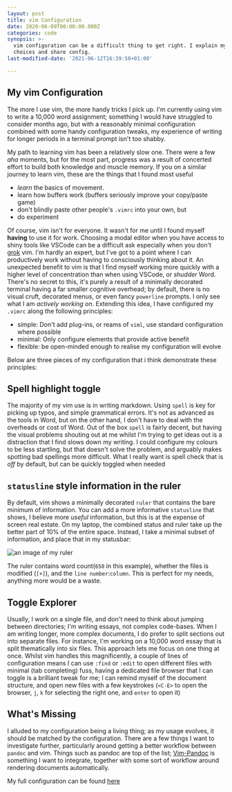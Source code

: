 ```yaml
---
layout: post
title: vim Configuration
date: 2020-06-09T00:00:00.000Z
categories: code
synopsis: >-
  vim configuration can be a difficult thing to get right. I explain my design
  choices and share config.
last-modified-date: '2021-06-12T16:39:58+01:00'

---
```


## My vim Configuration

The more I use vim, the more handy tricks I pick up.  I'm currently using vim to write a 10,000 word assignment; something I would have struggled to consider months ago, but with a reasonably minimal configuration combined with some handy configuration tweaks, my experience of writing for longer periods in a terminal prompt isn't too shabby.

My path to learning vim has been a relatively slow one.  There were a few _aha_ moments, but for the most part, progress was a result of concerted effort to build both knowledge and muscle memory. If you on a similar journey to learn vim, these are the things that I found most useful

- _learn_ the basics of movement.
- learn how buffers work (buffers seriously improve your copy/paste game)
- don't blindly paste other people's `.vimrc` into your own, but
- do experiment

Of course, vim isn't for everyone.  It wasn't for me until I found myself **having** to use it for work.  Choosing a modal editor when you have access to shiny tools like VSCode can be a difficult ask especially when you don't [grok](https://stackoverflow.com/questions/1218390/what-is-your-most-productive-shortcut-with-vim) vim. I'm hardly an expert, but I've got to a point where I can productively work without having to consciously thinking about it. An unexpected benefit to vim is that I find myself working more quickly with a higher level of concentration than when using VSCode, or _shudder_ Word.  There's no secret to this, it's purely a result of a minimally decorated terminal having a far smaller cognitive overhead; by default, there is no visual cruft, decorated menus, or even fancy `powerline` prompts.  I only see what I am _actively working on_.  Extending this idea, I have configured my `.vimrc` along the following principles:

- simple: Don't add plug-ins, or reams of `viml`, use standard configuration where possible
- minimal: Only configure elements that provide active benefit
- flexible: be open-minded enough to realise my  configuration will evolve

Below are three pieces of my configuration that i think demonstrate these principles:

## Spell highlight toggle

The majority of my vim use is in writing markdown. Using `spell` is key for picking up typos, and simple grammatical errors.  It's not as advanced as the tools in Word, but on the other hand, I don't have to deal with the overheads or cost of Word.  Out of the box `spell` is fairly decent, but having the visual problems shouting out at me whilst I'm trying to get ideas out is a distraction that I find slows down my writing.  I could configure my colours to be less startling, but that doesn't solve the problem, and arguably makes spotting bad spellings more difficult.  What I really want is spell check that is _off_ by default, but can be quickly toggled when needed

## `statusline` style information in the ruler

By default, vim shows a minimally decorated `ruler` that contains the bare minimum of information.  You can add a more informative `statusline` that shows, I believe more _useful_ information, but this is at the expense of screen real estate.  On my laptop, the combined status and ruler take up the better part of 10% of the entire space.  Instead, I take a minimal subset of information, and place that in my statusbar:

![an image of my ruler]({{site.url}}/images/ruler.png)

The ruler contains word count(`650` in this example), whether the files is modified (`[+]`), and the `line number`:`column`.  This is perfect for my needs, anything more would be a waste.

## Toggle Explorer

Usually, I work on a single file, and don't need to think about jumping between directories; I'm writing essays, not complex code-bases.  When I am writing longer, more complex documents, I do prefer to split sections out into separate files.  For instance, I'm working on a 10,000 word essay that is split thematically into six files. This approach lets me focus on one thing at once.  Whilst vim handles this magnificently, a couple of lines of configuration means I can use `:find` or `:edit` to open different files with minimal (tab completing) fuss, having a dedicated file browser that I can toggle is a brilliant tweak for me; I can remind myself of the document structure, and open new files with a few keystrokes (`<C-E>` to open the browser, `j`, `k` for selecting the right one, and `enter` to open it)

## What's Missing

I alluded to my configuration being a living thing; as my usage evolves, it should be matched by the configuration.  There are a few things I want to investigate further, particularly around getting a better workflow between `pandoc` and vim. Things such as pandoc are top of the list; [Vim-Pandoc](https://github.com/vim-pandoc/vim-pandoc) is something I want to integrate, together with some sort of workflow around rendering documents automatically.

My full configuration can be found [here](https://github.com/JasmineElm/vim)
